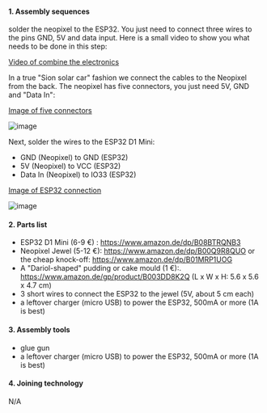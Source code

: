  #### 1. Assembly sequences 
 solder the neopixel to the ESP32. You just need to connect three wires to the pins GND, 5V and data input. Here is a small video to show you what needs to be done in this step:
  
 [Video of combine the electronics](https://www.youtube.com/watch?v=zs6iYs3ViG4)
 
 In a true "Sion solar car" fashion we connect the cables to the Neopixel from the back.
The neopixel has five connectors, you just need 5V, GND and "Data In":

[Image of five connectors](https://wikifactory.com/files/RmlsZTo1NzE3NTk=)

![image](https://user-images.githubusercontent.com/59058909/122737482-5eeaea80-d281-11eb-9ab6-5950ffe24c89.png)

Next, solder the wires to the ESP32 D1 Mini:

   * GND (Neopixel) to GND (ESP32)
   * 5V (Neopixel) to VCC (ESP32)
   * Data In (Neopixel) to IO33 (ESP32)

[Image of ESP32 connection](https://wikifactory.com/files/RmlsZTo1NzE3NjI=)

![image](https://user-images.githubusercontent.com/59058909/122737517-68745280-d281-11eb-8866-a6b96d156daf.png)


 #### 2. Parts list 
 
  * ESP32 D1 Mini (6-9 €) : https://www.amazon.de/dp/B08BTRQNB3
  * Neopixel Jewel (5-12 €): https://www.amazon.de/dp/B00Q9R8QUO or the cheap knock-off: https://www.amazon.de/dp/B01MRP1UOG﻿
  * A "Dariol-shaped" pudding or cake mould (1 €):. https://www.amazon.de/gp/product/B003DD8K2Q﻿
    (L x W x H: 5.6 x 5.6 x 4.7 cm)
  * 3 short wires to connect the ESP32 to the jewel (5V, about 5 cm each)
  * a leftover charger (micro USB) to power the ESP32, 500mA or more (1A is best)

 #### 3. Assembly tools 
   * glue gun
   * a leftover charger (micro USB) to power the ESP32, 500mA or more (1A is best)
  
#### 4. Joining technology 

N/A

